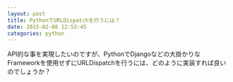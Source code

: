 ```yaml
---
layout: post
title: PythonでURLDispatchを行うには？
date: 2015-02-08 12:53:45
categories: python
---
```

<p>API的な事を実現したいのですが、PythonでDjangoなどの大掛かりなFrameworkを使用せずにURLDispatchを行うには、どのように実装すれば良いのでしょうか？</p>
